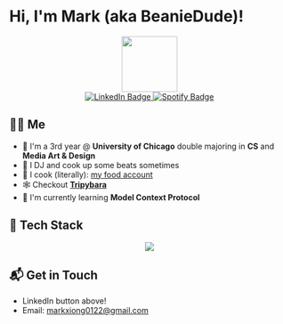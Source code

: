 
# Hi, I'm Mark (aka BeanieDude)! 

<div id="header" align="center">
  <img src="https://media.giphy.com/media/v1.Y2lkPTc5MGI3NjExeTJxeWRlM2hvOG51OGlvYnF3NGJ1NWhkeG55eHJxOXIycjNtaHhsdyZlcD12MV9naWZzX3NlYXJjaCZ0aWQ9MzI1OWE5ZDFiNWFiZTY1ZGFkODgyYmJiM2U0ZDk4MzU5MGU4NWQ0ZmZhZWExOGI2NmQ3MmIxNmY4ZDhkMjBhNyZjdD1n/S2IfEQqgWc0AH4r6Al/giphy.gif" width="100"/>
</div>
<div id="badges" align="center">
  <a href="https://www.linkedin.com/in/mark-xiong-356aa3210/">
    <img src="https://img.shields.io/badge/LinkedIn-blue?style=for-the-badge&logo=linkedin&logoColor=white" alt="LinkedIn Badge"/>
  </a>
  <a href="https://open.spotify.com/user/31ux5clqikgc43myleybajyd7nvu">
    <img src="https://img.shields.io/badge/Spotify-1DB954?style=for-the-badge&logo=spotify&logoColor=white" alt="Spotify Badge"/>
  </a>
</div>

## 👨‍🍳 Me
- 🏫 I'm a 3rd year @ **University of Chicago** double majoring in **CS** and **Media Art & Design**
- 🎹 I DJ and cook up some beats sometimes
- 🥘 I cook (literally): [my food account](https://www.instagram.com/noodles_n_highball?igsh=MTJldzN2dWoxbGRvZg%3D%3D&utm_source=qr)
- 🕸️ Checkout [**Tripybara**](https://snowmap.ai](https://www.tripybara.com/))
- 🌱 I'm currently learning **Model Context Protocol** 

## 🚀 Tech Stack

<p align="center">
  <a href="https://skillicons.dev">
    <img align="center" src="https://skillicons.dev/icons?i=python,java,javascript,typescript,c,cpp,cs,html,css,swift,sqlite,mysql,latex,react,redux,aws,gcp,azure,fastapi,mongodb,docker,git,github,anaconda,nodejs,npm,rollupjs,angular,flask,django,vscode,eclipse,emacs,linux,ubuntu,vim,lit,unity,processing,figma,abelton&theme=light" />
  </a>
</p>

## 📬 Get in Touch
- LinkedIn button above!
- Email: markxiong0122@gmail.com
